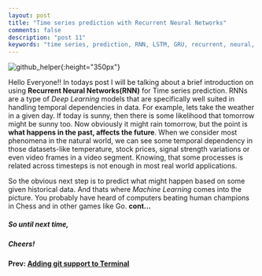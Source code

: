 ```yaml
---
layout: post
title: "Time series prediction with Recurrent Neural Networks"
comments: false
description: "post 11"
keywords: "time series, prediction, RNN, LSTM, GRU, recurrent, neural, networks, tensorflow, deeplearning"
---
```


![github_helper]({{site.url}}/material/2018/post_11/model_image.jpeg?raw=true){:height="350px"}

Hello Everyone!! In todays post I will be talking about a brief introduction on using **Recurrent Neural Networks(RNN)** for Time series prediction.  RNNs are a type of _Deep Learning_ models that are specifically well suited in handling temporal dependencies in data. For example, lets take the weather in a given day. If today is sunny, then there is some likelihood that tomorrow might be sunny too. Now obviously it might rain tomorrow, but the point is **what happens in the past, affects the future**. When we consider most phenomena in the natural world, we can see some temporal dependency in those datasets-like temperature, stock prices, signal strength variations or even video frames in a video segment. Knowing, that some processes is related across timesteps is not enough in most real world applications.

So the obvious next step is to predict what might happen based on some given historical data. And thats where _Machine Learning_ comes into the picture. You probably have heard of computers beating human champions in Chess and in other games like Go. **cont...**


##### So until next time,
##### Cheers!

**Prev: [Adding git support to Terminal]({{site.url}}/2018/git-support/)**
